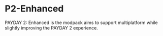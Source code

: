 # P2-Enhanced
PAYDAY 2: Enhanced is the modpack aims to support multiplatform while slightly improving the PAYDAY 2 experience.
